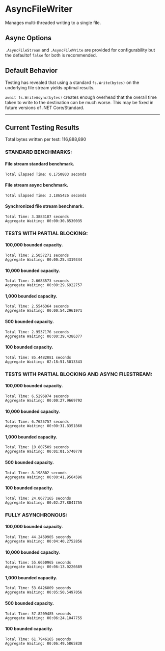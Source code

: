 # AsyncFileWriter
Manages multi-threaded writing to a single file.

## Async Options
```.AsyncFileStream``` and ```.AsyncFileWrite``` are provided for configurability but the defaultof ```false``` for both is recommended.

## Default Behavior

Testing has revealed that using a standard ```fs.Write(bytes)``` on the underlying file stream yields optimal results.

```await fs.WriteAsync(bytes)``` creates enough overhead that the overall time taken to write to the destination can be much worse.
This may be fixed in future versions of .NET Core/Standard.

---

## Current Testing Results
Total bytes written per test: 116,888,890

### STANDARD BENCHMARKS:

#### File stream standard benchmark.
```
Total Elapsed Time: 0.1750803 seconds
```

#### File stream async benchmark.
```
Total Elapsed Time: 3.1865426 seconds
```

#### Synchronized file stream benchmark.
```
Total Time: 3.3883187 seconds
Aggregate Waiting: 00:00:30.8530035
```

### TESTS WITH PARTIAL BLOCKING:

#### 100,000 bounded capacity.
```
Total Time: 2.5057271 seconds
Aggregate Waiting: 00:00:25.4319344
```

#### 10,000 bounded capacity.
```
Total Time: 2.6683573 seconds
Aggregate Waiting: 00:00:29.6922757
```

#### 1,000 bounded capacity.
```
Total Time: 2.5546364 seconds
Aggregate Waiting: 00:00:54.2961971
```

#### 500 bounded capacity.
```
Total Time: 2.9537176 seconds
Aggregate Waiting: 00:00:39.4386377
```

#### 100 bounded capacity.
```
Total Time: 85.4482081 seconds
Aggregate Waiting: 02:18:51.5013343
```


### TESTS WITH PARTIAL BLOCKING AND ASYNC FILESTREAM:

#### 100,000 bounded capacity.
```
Total Time: 6.5296874 seconds
Aggregate Waiting: 00:00:27.9669792
```

#### 10,000 bounded capacity.
```
Total Time: 6.7625757 seconds
Aggregate Waiting: 00:00:31.8351860
```

#### 1,000 bounded capacity.
```
Total Time: 10.807509 seconds
Aggregate Waiting: 00:01:01.5740778
```

#### 500 bounded capacity.
```
Total Time: 8.198802 seconds
Aggregate Waiting: 00:00:41.9564596
```

#### 100 bounded capacity.
```
Total Time: 24.0677165 seconds
Aggregate Waiting: 00:02:27.8041755
```


### FULLY ASYNCHRONOUS:

#### 100,000 bounded capacity.
```
Total Time: 44.2459905 seconds
Aggregate Waiting: 00:04:40.2752856
```

#### 10,000 bounded capacity.
```
Total Time: 55.6650965 seconds
Aggregate Waiting: 00:06:13.0226689
```

#### 1,000 bounded capacity.
```
Total Time: 53.0426809 seconds
Aggregate Waiting: 00:05:50.5497056
```

#### 500 bounded capacity.
```
Total Time: 57.8209485 seconds
Aggregate Waiting: 00:06:24.1047755
```

#### 100 bounded capacity.
```
Total Time: 61.7946165 seconds
Aggregate Waiting: 00:06:49.5865838
```
